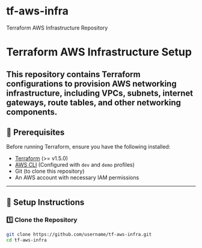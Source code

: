 # tf-aws-infra
Terraform AWS Infrastructure Repository
# Terraform AWS Infrastructure Setup

This repository contains Terraform configurations to provision AWS networking infrastructure, including VPCs, subnets, internet gateways, route tables, and other networking components.
---

## **📌 Prerequisites**
Before running Terraform, ensure you have the following installed:
- [Terraform](https://developer.hashicorp.com/terraform/downloads) (>= v1.5.0)
- [AWS CLI](https://aws.amazon.com/cli/) (Configured with `dev` and `demo` profiles)
- Git (to clone this repository)
- An AWS account with necessary IAM permissions

----

## **🚀 Setup Instructions**


### **1️⃣ Clone the Repository**
```sh
git clone https://github.com/username/tf-aws-infra.git
cd tf-aws-infra
